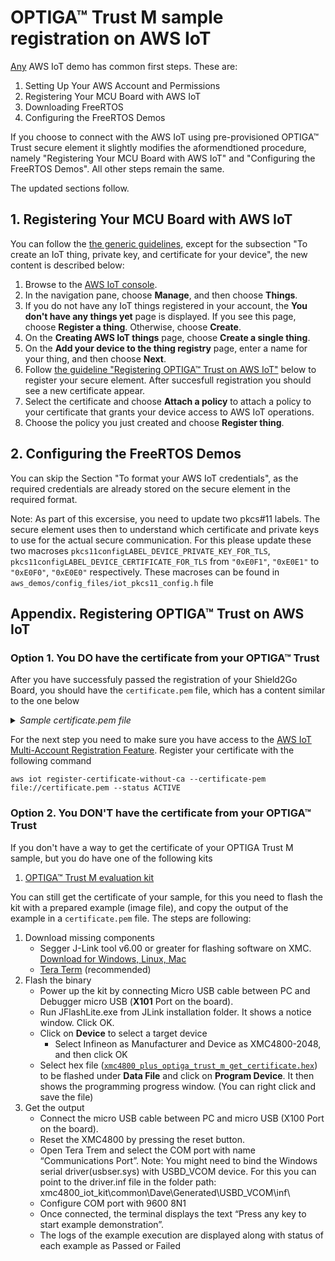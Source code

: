 # OPTIGA™ Trust M sample registration on AWS IoT

[Any](https://docs.aws.amazon.com/freertos/latest/userguide/freertos-prereqs.html) AWS IoT demo has common first steps.
These are:
1. Setting Up Your AWS Account and Permissions
2. Registering Your MCU Board with AWS IoT
3. Downloading FreeRTOS
4. Configuring the FreeRTOS Demos

If you choose to connect with the AWS IoT using pre-provisioned OPTIGA™ Trust secure element it slightly modifies the aformendtioned procedure, namely "Registering Your MCU Board with AWS IoT" and "Configuring the FreeRTOS Demos". All other steps remain the same.

The updated sections follow.

## 1. Registering Your MCU Board with AWS IoT

You can follow the [the generic guidelines](https://docs.aws.amazon.com/freertos/latest/userguide/get-started-freertos-thing.html), except for the subsection "To create an IoT thing, private key, and certificate for your device", the new content is described below:

1. Browse to the [AWS IoT console](https://console.aws.amazon.com/iotv2/).
1. In the navigation pane, choose **Manage**, and then choose **Things**.
1. If you do not have any IoT things registered in your account, the **You don't have any things yet** page is displayed. If you see this page, choose **Register a thing**. Otherwise, choose **Create**.
1. On the **Creating AWS IoT things** page, choose **Create a single thing**.
1. On the **Add your device to the thing registry** page, enter a name for your thing, and then choose **Next**.
1. Follow [the guideline "Registering OPTIGA™ Trust on AWS IoT"](#appendix-registering-optiga-trust-on-aws-iot) below to register your secure element. After succesfull registration you should see a new certificate appear.
1. Select the certificate and choose **Attach a policy** to attach a policy to your certificate that grants your device access to AWS IoT operations.
1. Choose the policy you just created and choose **Register thing**.

## 2. Configuring the FreeRTOS Demos

You can skip the Section "To format your AWS IoT credentials", as the required credentials are already stored on the secure element in the required format.

Note: As part of this excersise, you need to update two pkcs#11 labels. The secure element uses then to understand which certificate and private keys to use for the actual secure communication. For this please update these two macroses `pkcs11configLABEL_DEVICE_PRIVATE_KEY_FOR_TLS`, `pkcs11configLABEL_DEVICE_CERTIFICATE_FOR_TLS` from `"0xE0F1"`, `"0xE0E1"` to 
`"0xE0F0"`, `"0xE0E0"` respectively. These macroses can be found in `aws_demos/config_files/iot_pkcs11_config.h` file 

## Appendix. Registering OPTIGA™ Trust on AWS IoT

### Option 1.  You DO have the certificate from your OPTIGA™ Trust

After you have successfuly passed the registration of your Shield2Go Board, you should have the ```certificate.pem``` file, which has a content similar to the one below

<details> 
 <summary><em> Sample certificate.pem file </em></summary>
  
```
-----BEGIN CERTIFICATE-----
MIIB2DCCAX6gAwIBAgIEMrfqdTAKBggqhkjOPQQDAjByMQswCQYDVQQGEwJERTEh
MB8GA1UECgwYSW5maW5lb24gVGVjaG5vbG9naWVzIEFHMRMwEQYDVQQLDApPUFRJ
R0EoVE0pMSswKQYDVQQDDCJJbmZpbmVvbiBPUFRJR0EoVE0pIFRydXN0IE0gQ0Eg
MTAxMB4XDTE5MDYxODA2MzAxMloXDTM5MDYxODA2MzAxMlowHDEaMBgGA1UEAwwR
SW5maW5lb24gSW9UIE5vZGUwWTATBgcqhkjOPQIBBggqhkjOPQMBBwNCAATMVR43
UAe5xlyhrr9dS2yqV72AhdlIfmGbAVmkJ+1eWpe129ffuYDNK1w89PGcLDNChwdK
6D4DXcOYMAsRXCobo1gwVjAOBgNVHQ8BAf8EBAMCAIAwDAYDVR0TAQH/BAIwADAV
BgNVHSAEDjAMMAoGCCqCFABEARQBMB8GA1UdIwQYMBaAFDwwjFzViuijXTKA5FSD
sv/Nhk0jMAoGCCqGSM49BAMCA0gAMEUCIQDI3Yqc2C/tiFb1K9Xuecy5WyGU6KQ2
zrmTnvTbO6Zw9gIgPplLHW8+wT0KcVajD5DLrfwBYz5DZIFDPBZFaXcndq0=
-----END CERTIFICATE-----
```
</details>

For the next step you need to make sure you have access to the [AWS IoT Multi-Account Registration Feature](https://pages.awscloud.com/iot-core-early-registration.html).
Register your certificate with the following command
```
aws iot register-certificate-without-ca --certificate-pem file://certificate.pem --status ACTIVE
```

### Option 2. You DON'T have the certificate from your OPTIGA™ Trust

If you don't have a way to get the certificate of your OPTIGA Trust M sample, but you do have one of the following kits
1. [OPTIGA™ Trust M evaluation kit](https://www.infineon.com/cms/en/product/evaluation-boards/optiga-trust-m-eval-kit/)

You can still get the certificate of your sample, for this you need to flash the kit with a prepared example (image file), and copy the output of the example in a `certificate.pem` file.
The steps are following:
1. Download missing components
    * Segger J-Link tool v6.00 or greater for flashing software on XMC. [Download for Windows, Linux, Mac](https://www.segger.com/downloads/jlink/#J-LinkSoftwareAndDocumentationPack)
    * [Tera Term](https://osdn.net/projects/ttssh2/releases/) (recommended)
2. Flash the binary
    * Power up the kit by connecting Micro USB cable between PC and Debugger micro USB (**X101** Port on the board).
    * Run JFlashLite.exe from JLink installation folder. It shows a notice window. Click OK.
    * Click on **Device** to select a target device
      * Select Infineon as Manufacturer and Device as XMC4800-2048, and then click OK
    * Select hex file ([`xmc4800_plus_optiga_trust_m_get_certificate.hex`](https://github.com/Infineon/Assets/blob/master/Tools/xmc4800_plus_optiga_trust_m_get_certificate.hex)) to be flashed under **Data File** and click on **Program Device**. It then shows the programming progress window. (You can right click and save the file)
3. Get the output
    * Connect the micro USB cable between PC and micro USB (X100 Port on the board).
    * Reset the XMC4800 by pressing the reset button.
    * Open Tera Trem and select the COM port with name “Communications Port”.
      Note: You might need to bind the Windows serial driver(usbser.sys) with USBD_VCOM device. For this you can point to the driver.inf file in the folder path: xmc4800_iot_kit\common\Dave\Generated\USBD_VCOM\inf\
    * Configure COM port with 9600 8N1
    * Once connected, the terminal displays the text “Press any key to start example demonstration”.
    * The logs of the example execution are displayed along with status of each example as Passed or Failed

